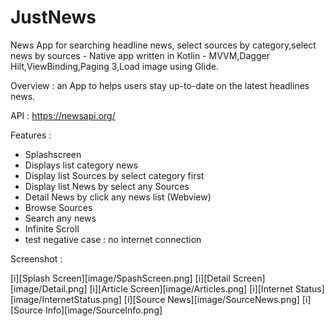 # JustNews
News App for searching headline news, select sources by category,select news by sources - Native app written in Kotlin - 
MVVM,Dagger Hilt,ViewBinding,Paging 3,Load image using Glide.

Overview : an App to helps users stay up-to-date on the latest headlines news.

API : https://newsapi.org/

Features :

- Splashscreen
- Displays list category news
- Display list Sources by select category first
- Display list News by select any Sources
- Detail News by click any news list (Webview)
- Browse Sources
- Search any news
- Infinite Scroll
- test negative case : no internet connection

Screenshot :

[i][Splash Screen][image/SpashScreen.png]
[i][Detail Screen][image/Detail.png]
[i][Article Screen][image/Articles.png]
[i][Internet Status][image/InternetStatus.png]
[i][Source News][image/SourceNews.png]
[i][Source Info][image/SourceInfo.png]